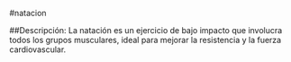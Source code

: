 #natacion


##Descripción:
La natación es un ejercicio de bajo impacto que involucra todos los grupos musculares, ideal para mejorar la resistencia y la fuerza cardiovascular.


